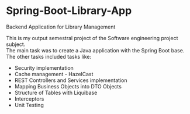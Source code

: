 # Spring-Boot-Library-App
Backend Application for Library Management

This is my output semestral project of the Software engineering project subject.<br>
The main task was to create a Java application with the Spring Boot base.<br>
The other tasks included tasks like:
<ul>
<li>Security implementation</li>
<li>Cache management - HazelCast</li>
<li>REST Controllers and Services implementation</li>
<li>Mapping Business Objects into DTO Objects</li>
<li>Structure of Tables with Liquibase</li>
<li>Interceptors</li>
<li>Unit Testing</li>
</ul>
